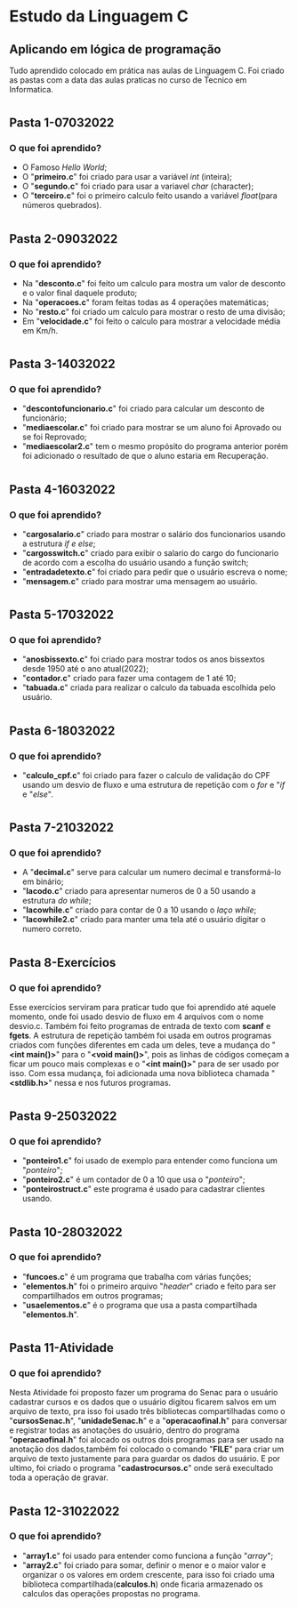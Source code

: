 # Estudo da Linguagem C
## Aplicando em lógica de programação

Tudo aprendido colocado em prática nas aulas de Linguagem C. Foi criado as pastas com a data das aulas praticas no curso de Tecnico em Informatica.
#
## Pasta 1-07032022
### O que foi aprendido?

- O Famoso *Hello World*;
- O "**primeiro.c**" foi criado para usar a variável *int* (inteira);
- O "**segundo.c**" foi criado para usar a variavel *char* (character);
- O "**terceiro.c**" foi o primeiro calculo feito usando a variável *float*(para números quebrados).
#
## Pasta 2-09032022
### O que foi aprendido?

- Na "**desconto.c**" foi feito um calculo para mostra um valor de desconto e o valor final daquele produto;
- Na "**operacoes.c**" foram feitas todas as 4 operações matemáticas;
- No "**resto.c**" foi criado um calculo para mostrar o resto de uma divisão;
- Em "**velocidade.c**" foi feito o calculo para mostrar a velocidade média em Km/h.
#
## Pasta 3-14032022
### O que foi aprendido?

- "**descontofuncionario.c**" foi criado para calcular um desconto de funcionário;
- "**mediaescolar.c**" foi criado para mostrar se um aluno foi Aprovado ou se foi Reprovado;
- "**mediaescolar2.c**" tem o mesmo propósito do programa anterior porém foi adicionado o resultado de que o aluno estaria em Recuperação.
#
## Pasta 4-16032022
### O que foi aprendido?

- "**cargosalario.c**" criado para mostrar o salário dos funcionarios usando a estrutura *if e else*;
- "**cargosswitch.c**" criado para exibir o salario do cargo do funcionario de acordo com a escolha do usuário usando a função switch;
- "**entradadetexto.c**" foi criado para pedir que o usuário escreva o nome;
- "**mensagem.c**" criado para mostrar uma mensagem ao usuário.
#
## Pasta 5-17032022
### O que foi aprendido?

- "**anosbissexto.c**" foi criado para mostrar todos os anos bissextos desde 1950 até o ano atual(2022);
- "**contador.c**" criado para fazer uma contagem de 1 até 10;
- "**tabuada.c**" criada para realizar o calculo da tabuada escolhida pelo usuário.
#
## Pasta 6-18032022
### O que foi aprendido?

- "**calculo_cpf.c**" foi criado para fazer o calculo de validação do CPF usando um desvio de fluxo e uma estrutura de repetição com o *for* e "*if* e "*else*".

#
## Pasta 7-21032022
### O que foi aprendido?

- A "**decimal.c**" serve para calcular um numero decimal e transformá-lo em binário;
- "**lacodo.c**" criado para apresentar numeros de 0 a 50 usando a estrutura *do while*;
- "**lacowhile.c**" criado para contar de 0 a 10 usando o *laço while*;
- "**lacowhile2.c**" criado para manter uma tela até o usuário digitar o numero correto.

#
## Pasta 8-Exercícios
### O que foi aprendido?

 Esse exercícios serviram para praticar tudo que foi aprendido até aquele momento, onde foi usado desvio de fluxo em 4 arquivos com o nome desvio.c. Também foi feito programas de entrada de texto com **scanf** e **fgets**. A estrutura de repetição também foi usada em outros programas criados com funções diferentes em cada um deles, teve a mudança do "**<int main()>**" para o "**<void main()>**", pois as linhas de códigos começam a ficar um pouco mais complexas e o "**<int main()>**" para de ser usado por isso. Com essa mudança, foi adicionada uma nova biblioteca chamada "**<stdlib.h>**" nessa e nos futuros programas.

 #
 ## Pasta 9-25032022
 ### O que foi aprendido?

- "**ponteiro1.c**" foi usado de exemplo para entender como funciona um "*ponteiro*";
- "**ponteiro2.c**" é um contador de 0 a 10 que usa o "*ponteiro*";
- "**ponteirostruct.c**" este programa é usado para cadastrar clientes usando.

#
## Pasta 10-28032022
### O que foi aprendido?

- "**funcoes.c**" é um programa que trabalha com várias funções;
- "**elementos.h**" foi o primeiro arquivo "*header*" criado e feito para ser compartilhados em outros programas;
- "**usaelementos.c**" é o programa que usa a pasta compartilhada "**elementos.h**".

#
## Pasta 11-Atividade
### O que foi aprendido?

Nesta Atividade foi proposto fazer um programa do Senac para o usuário cadastrar cursos e os dados que o usuário digitou ficarem salvos em um arquivo de texto, pra isso foi usado três bibliotecas compartilhadas como o "**cursosSenac.h**", "**unidadeSenac.h**" e a "**operacaofinal.h**" para conversar e registrar todas as anotações do usuário, dentro do programa "**operacaofinal.h**" foi alocado os outros dois programas para ser usado na anotação dos dados,também foi colocado o comando "**FILE**" para criar um arquivo de texto justamente para para guardar os dados do usuário. E por ultimo, foi criado o programa "**cadastrocursos.c**" onde será execultado toda a operação de gravar.

#
## Pasta 12-31022022
### O que foi aprendido?

- "**array1.c**" foi usado para entender como funciona a função "*array*";
- "**array2.c**" foi criado para somar, definir o menor e o maior valor e organizar o os valores em ordem crescente, para isso foi criado uma biblioteca compartilhada(**calculos.h**) onde ficaria armazenado os calculos das operações propostas no programa.
#
